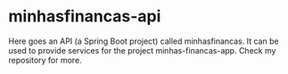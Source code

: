 # minhasfinancas-api
Here goes an API (a Spring Boot project) called minhasfinancas. It can be used to provide services for the project minhas-financas-app. Check my repository for more.
